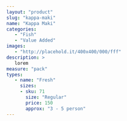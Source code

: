 ```yaml
---
layout: "product"
slug: "kappa-maki"
name: "Kappa Maki"
categories:
   - "Fish"
   - "Value Added"
images:
   - "http://placehold.it/400x400/000/fff"
description: >
   lorem
measure: "pack"
types: 
   - name: "Fresh"
     sizes: 
     - sku: 71
       size: "Regular"
       price: 150
       approx: "3 - 5 person"
---
```

